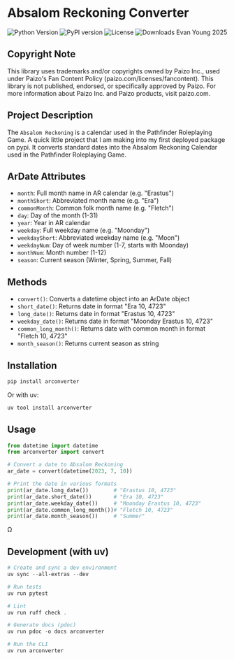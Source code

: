 # Absalom Reckoning Converter
![Python Version](https://img.shields.io/pypi/pyversions/arconverter)
![PyPI version](https://img.shields.io/pypi/v/arconverter)
![License](https://img.shields.io/pypi/l/arconverter)
![Downloads](https://img.shields.io/pypi/dm/arconverter)
Evan Young 2025

## Copyright Note
This library uses trademarks and/or copyrights owned by Paizo Inc., used under Paizo's Fan Content Policy (paizo.com/licenses/fancontent). This library is not published, endorsed, or specifically approved by Paizo. For more information about Paizo Inc. and Paizo products, visit paizo.com.

## Project Description
The `Absalom Reckoning` is a calendar used in the Pathfinder Roleplaying Game.
A quick little project that I am making into my first deployed package on pypi. It converts standard dates into the Absalom Reckoning Calendar used in the Pathfinder Roleplaying Game.

## ArDate Attributes
- `month`: Full month name in AR calendar (e.g. "Erastus")
- `monthShort`: Abbreviated month name (e.g. "Era")
- `commonMonth`: Common folk month name (e.g. "Fletch")
- `day`: Day of the month (1-31)
- `year`: Year in AR calendar
- `weekday`: Full weekday name (e.g. "Moonday")
- `weekdayShort`: Abbreviated weekday name (e.g. "Moon")
- `weekdayNum`: Day of week number (1-7, starts with Moonday)
- `monthNum`: Month number (1-12)
- `season`: Current season (Winter, Spring, Summer, Fall)

## Methods
- `convert()`: Converts a datetime object into an ArDate object
- `short_date()`: Returns date in format "Era 10, 4723"
- `long_date()`: Returns date in format "Erastus 10, 4723"
- `weekday_date()`: Returns date in format "Moonday Erastus 10, 4723"
- `common_long_month()`: Returns date with common month in format "Fletch 10, 4723"
- `month_season()`: Returns current season as string

## Installation
```powershell
pip install arconverter
```
Or with uv:
```powershell
uv tool install arconverter
```

## Usage
```python
from datetime import datetime
from arconverter import convert

# Convert a date to Absalom Reckoning
ar_date = convert(datetime(2023, 7, 10))

# Print the date in various formats
print(ar_date.long_date())        # "Erastus 10, 4723"
print(ar_date.short_date())       # "Era 10, 4723"
print(ar_date.weekday_date())     # "Moonday Erastus 10, 4723"
print(ar_date.common_long_month())# "Fletch 10, 4723"
print(ar_date.month_season())     # "Summer"
```

&Omega;

## Development (with uv)

```powershell
# Create and sync a dev environment
uv sync --all-extras --dev

# Run tests
uv run pytest

# Lint
uv run ruff check .

# Generate docs (pdoc)
uv run pdoc -o docs arconverter

# Run the CLI
uv run arconverter
```